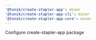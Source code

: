 ```yaml
---
'@tonik/create-stapler-app': minor
'@tonik/create-stapler-app-cli': minor
'@tonik/create-stapler-app-core': minor
---
```


Configure create-stapler-app package
